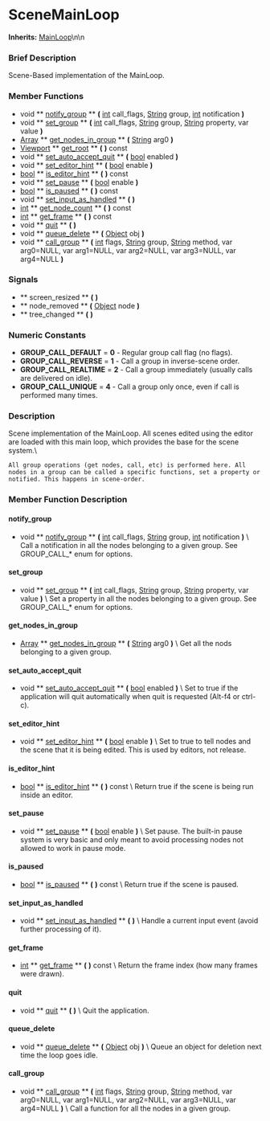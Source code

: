 #  SceneMainLoop  
**Inherits:** [MainLoop](class_mainloop)\\n\\n
###  Brief Description  
Scene-Based implementation of the MainLoop.

###  Member Functions 
  * void  ** [notify_group](#notify_group) **  **(** [int](class_int) call_flags, [String](class_string) group, [int](class_int) notification  **)**
  * void  ** [set_group](#set_group) **  **(** [int](class_int) call_flags, [String](class_string) group, [String](class_string) property, var value  **)**
  * [Array](class_array)  ** [get_nodes_in_group](#get_nodes_in_group) **  **(** [String](class_string) arg0  **)**
  * [Viewport](class_viewport)  ** [get_root](#get_root) **  **(** **)** const
  * void  ** [set_auto_accept_quit](#set_auto_accept_quit) **  **(** [bool](class_bool) enabled  **)**
  * void  ** [set_editor_hint](#set_editor_hint) **  **(** [bool](class_bool) enable  **)**
  * [bool](class_bool)  ** [is_editor_hint](#is_editor_hint) **  **(** **)** const
  * void  ** [set_pause](#set_pause) **  **(** [bool](class_bool) enable  **)**
  * [bool](class_bool)  ** [is_paused](#is_paused) **  **(** **)** const
  * void  ** [set_input_as_handled](#set_input_as_handled) **  **(** **)**
  * [int](class_int)  ** [get_node_count](#get_node_count) **  **(** **)** const
  * [int](class_int)  ** [get_frame](#get_frame) **  **(** **)** const
  * void  ** [quit](#quit) **  **(** **)**
  * void  ** [queue_delete](#queue_delete) **  **(** [Object](class_object) obj  **)**
  * void  ** [call_group](#call_group) **  **(** [int](class_int) flags, [String](class_string) group, [String](class_string) method, var arg0=NULL, var arg1=NULL, var arg2=NULL, var arg3=NULL, var arg4=NULL  **)**

###  Signals  
  *  ** screen_resized **  **(** **)**
  *  ** node_removed **  **(** [Object](class_object) node  **)**
  *  ** tree_changed **  **(** **)**

###  Numeric Constants  
  * **GROUP_CALL_DEFAULT** = **0** - Regular group call flag (no flags).
  * **GROUP_CALL_REVERSE** = **1** - Call a group in inverse-scene order.
  * **GROUP_CALL_REALTIME** = **2** - Call a group immediately (usually calls are delivered on idle).
  * **GROUP_CALL_UNIQUE** = **4** - Call a group only once, even if call is performed many times.

###  Description  
Scene implementation of the MainLoop. All scenes edited using the editor are loaded with this main loop, which provides the base for the scene system.\\

	All group operations (get nodes, call, etc) is performed here. All nodes in a group can be called a specific functions, set a property or notified. This happens in scene-order.

###  Member Function Description  
#### <a name="notify_group">notify_group</a>
  * void  ** [notify_group](#notify_group) **  **(** [int](class_int) call_flags, [String](class_string) group, [int](class_int) notification  **)**
\\
Call a notification in all the nodes belonging to a given group. See GROUP_CALL_* enum for options.
#### <a name="set_group">set_group</a>
  * void  ** [set_group](#set_group) **  **(** [int](class_int) call_flags, [String](class_string) group, [String](class_string) property, var value  **)**
\\
Set a property in all the nodes belonging to a given group. See GROUP_CALL_* enum for options.
#### <a name="get_nodes_in_group">get_nodes_in_group</a>
  * [Array](class_array)  ** [get_nodes_in_group](#get_nodes_in_group) **  **(** [String](class_string) arg0  **)**
\\
Get all the nods belonging to a given group.
#### <a name="set_auto_accept_quit">set_auto_accept_quit</a>
  * void  ** [set_auto_accept_quit](#set_auto_accept_quit) **  **(** [bool](class_bool) enabled  **)**
\\
Set to true if the application will quit automatically when quit is requested (Alt-f4 or ctrl-c).
#### <a name="set_editor_hint">set_editor_hint</a>
  * void  ** [set_editor_hint](#set_editor_hint) **  **(** [bool](class_bool) enable  **)**
\\
Set to true to tell nodes and the scene that it is being edited. This is used by editors, not release.
#### <a name="is_editor_hint">is_editor_hint</a>
  * [bool](class_bool)  ** [is_editor_hint](#is_editor_hint) **  **(** **)** const
\\
Return true if the scene is being run inside an editor.
#### <a name="set_pause">set_pause</a>
  * void  ** [set_pause](#set_pause) **  **(** [bool](class_bool) enable  **)**
\\
Set pause. The built-in pause system is very basic and only meant to avoid processing nodes not allowed to work in pause mode.
#### <a name="is_paused">is_paused</a>
  * [bool](class_bool)  ** [is_paused](#is_paused) **  **(** **)** const
\\
Return true if the scene is paused.
#### <a name="set_input_as_handled">set_input_as_handled</a>
  * void  ** [set_input_as_handled](#set_input_as_handled) **  **(** **)**
\\
Handle a current input event (avoid further processing of it).
#### <a name="get_frame">get_frame</a>
  * [int](class_int)  ** [get_frame](#get_frame) **  **(** **)** const
\\
Return the frame index (how many frames were drawn).
#### <a name="quit">quit</a>
  * void  ** [quit](#quit) **  **(** **)**
\\
Quit the application.
#### <a name="queue_delete">queue_delete</a>
  * void  ** [queue_delete](#queue_delete) **  **(** [Object](class_object) obj  **)**
\\
Queue an object for deletion next time the loop goes idle.
#### <a name="call_group">call_group</a>
  * void  ** [call_group](#call_group) **  **(** [int](class_int) flags, [String](class_string) group, [String](class_string) method, var arg0=NULL, var arg1=NULL, var arg2=NULL, var arg3=NULL, var arg4=NULL  **)**
\\
Call a function for all the nodes in a given group.
